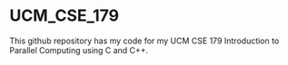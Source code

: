 # UCM_CSE_179
 This github repository has my code for my UCM CSE 179 Introduction to Parallel Computing using C and C++.

